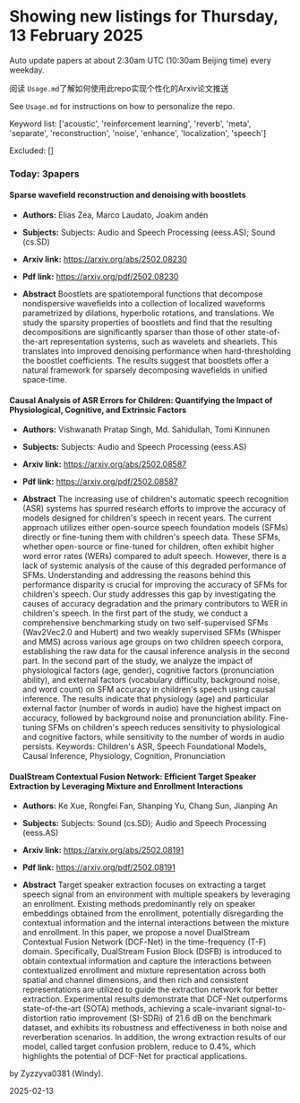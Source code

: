 # Showing new listings for Thursday, 13 February 2025
Auto update papers at about 2:30am UTC (10:30am Beijing time) every weekday.


阅读 `Usage.md`了解如何使用此repo实现个性化的Arxiv论文推送

See `Usage.md` for instructions on how to personalize the repo. 


Keyword list: ['acoustic', 'reinforcement learning', 'reverb', 'meta', 'separate', 'reconstruction', 'noise', 'enhance', 'localization', 'speech']


Excluded: []


### Today: 3papers 
#### Sparse wavefield reconstruction and denoising with boostlets
 - **Authors:** Elias Zea, Marco Laudato, Joakim andén
 - **Subjects:** Subjects:
Audio and Speech Processing (eess.AS); Sound (cs.SD)
 - **Arxiv link:** https://arxiv.org/abs/2502.08230

 - **Pdf link:** https://arxiv.org/pdf/2502.08230

 - **Abstract**
 Boostlets are spatiotemporal functions that decompose nondispersive wavefields into a collection of localized waveforms parametrized by dilations, hyperbolic rotations, and translations. We study the sparsity properties of boostlets and find that the resulting decompositions are significantly sparser than those of other state-of-the-art representation systems, such as wavelets and shearlets. This translates into improved denoising performance when hard-thresholding the boostlet coefficients. The results suggest that boostlets offer a natural framework for sparsely decomposing wavefields in unified space-time.
#### Causal Analysis of ASR Errors for Children: Quantifying the Impact of Physiological, Cognitive, and Extrinsic Factors
 - **Authors:** Vishwanath Pratap Singh, Md. Sahidullah, Tomi Kinnunen
 - **Subjects:** Subjects:
Audio and Speech Processing (eess.AS)
 - **Arxiv link:** https://arxiv.org/abs/2502.08587

 - **Pdf link:** https://arxiv.org/pdf/2502.08587

 - **Abstract**
 The increasing use of children's automatic speech recognition (ASR) systems has spurred research efforts to improve the accuracy of models designed for children's speech in recent years. The current approach utilizes either open-source speech foundation models (SFMs) directly or fine-tuning them with children's speech data. These SFMs, whether open-source or fine-tuned for children, often exhibit higher word error rates (WERs) compared to adult speech. However, there is a lack of systemic analysis of the cause of this degraded performance of SFMs. Understanding and addressing the reasons behind this performance disparity is crucial for improving the accuracy of SFMs for children's speech. Our study addresses this gap by investigating the causes of accuracy degradation and the primary contributors to WER in children's speech. In the first part of the study, we conduct a comprehensive benchmarking study on two self-supervised SFMs (Wav2Vec2.0 and Hubert) and two weakly supervised SFMs (Whisper and MMS) across various age groups on two children speech corpora, establishing the raw data for the causal inference analysis in the second part. In the second part of the study, we analyze the impact of physiological factors (age, gender), cognitive factors (pronunciation ability), and external factors (vocabulary difficulty, background noise, and word count) on SFM accuracy in children's speech using causal inference. The results indicate that physiology (age) and particular external factor (number of words in audio) have the highest impact on accuracy, followed by background noise and pronunciation ability. Fine-tuning SFMs on children's speech reduces sensitivity to physiological and cognitive factors, while sensitivity to the number of words in audio persists. Keywords: Children's ASR, Speech Foundational Models, Causal Inference, Physiology, Cognition, Pronunciation
#### DualStream Contextual Fusion Network: Efficient Target Speaker Extraction by Leveraging Mixture and Enrollment Interactions
 - **Authors:** Ke Xue, Rongfei Fan, Shanping Yu, Chang Sun, Jianping An
 - **Subjects:** Subjects:
Sound (cs.SD); Audio and Speech Processing (eess.AS)
 - **Arxiv link:** https://arxiv.org/abs/2502.08191

 - **Pdf link:** https://arxiv.org/pdf/2502.08191

 - **Abstract**
 Target speaker extraction focuses on extracting a target speech signal from an environment with multiple speakers by leveraging an enrollment. Existing methods predominantly rely on speaker embeddings obtained from the enrollment, potentially disregarding the contextual information and the internal interactions between the mixture and enrollment. In this paper, we propose a novel DualStream Contextual Fusion Network (DCF-Net) in the time-frequency (T-F) domain. Specifically, DualStream Fusion Block (DSFB) is introduced to obtain contextual information and capture the interactions between contextualized enrollment and mixture representation across both spatial and channel dimensions, and then rich and consistent representations are utilized to guide the extraction network for better extraction. Experimental results demonstrate that DCF-Net outperforms state-of-the-art (SOTA) methods, achieving a scale-invariant signal-to-distortion ratio improvement (SI-SDRi) of 21.6 dB on the benchmark dataset, and exhibits its robustness and effectiveness in both noise and reverberation scenarios. In addition, the wrong extraction results of our model, called target confusion problem, reduce to 0.4%, which highlights the potential of DCF-Net for practical applications.


by Zyzzyva0381 (Windy). 


2025-02-13
